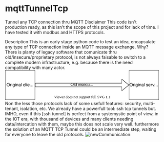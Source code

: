 # mqttTunnelTcp
Tunnel any TCP connection thru MQTT
Disclaimer
This code isn't production ready, as this isn't the scope of this project and for lack of time. I have tested it with modbus and HTTPS protocols.

Description
This is an early stage python code to test an idea, encapsulate any type of TCP connection inside an MQTT message exchange. 
Why?
There is planty of legacy software that comunicate thru old/insecure/proprietary protocol, is not always faisable to switch to a complete modern infrastructure, e.g. because there is the need compatibility with many actor.
![oldCommunication](doc/mqttTunnelTcp.svg)
Non the less those protocols lack of some usefull features: security, multi-tenant, isolation, etc.
We already have a powerfull tool: ssh tcp tunnels but. IMHO, even if this [ssh tunnel] is perfect from a systemystic point of view, in the IOT era, with thousand of devices and many clients needing data/intercation with them, maybe this does not scale very well.
furthermore the solution of an MQTT TCP Tunnel could be an intermediate step, waiting for everyone to leave the old protocols.
![newCommunication](doc/mqttTunnelTcpAfter.drwaio.svg)